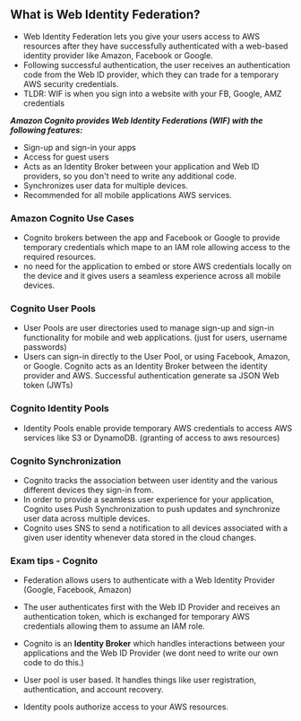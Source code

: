 ## What is Web Identity Federation?

* Web Identity Federation lets you give your users access to AWS resources after they have successfully authenticated with a web-based identity provider like Amazon, Facebook or Google.
* Following successful authentication, the user receives an authentication code from the Web ID provider, which they can trade for a temporary AWS security credentials.
* TLDR: WIF is when you sign into a website with your FB, Google, AMZ credentials

***Amazon Cognito provides Web Identity Federations (WIF) with the following features:***
* Sign-up and sign-in your apps
* Access for guest users
* Acts as an Identity Broker between your application and Web ID providers, so you don't need to write any additional code.
* Synchronizes user data for multiple devices.
* Recommended for all mobile applications AWS services.


### Amazon Cognito Use Cases
* Cognito brokers between the app and Facebook or Google to provide temporary credentials which mape to an IAM role allowing access to the required resources.
* no need for the application to embed or store AWS credentials locally on the device and it gives users a seamless experience across all mobile devices.


### Cognito User Pools
* User Pools are user directories used to manage sign-up and sign-in functionality for mobile and web applications. (just for users, username passwords)
* Users can sign-in directly to the User Pool, or using Facebook, Amazon, or Google. Cognito acts as an Identity Broker between the identity provider and AWS. Successful authentication generate sa JSON Web token (JWTs)

### Cognito Identity Pools
* Identity Pools enable provide temporary AWS credentials to access AWS services like S3 or DynamoDB. (granting of access to aws resources)

### Cognito Synchronization

* Cognito tracks the association between user identity and the various different devices they sign-in from.
* In order to provide a seamless user experience for your application, Cognito uses Push Synchronization to push updates and synchronize user data across multiple devices.
* Cognito uses SNS to send a notification to all devices associated with a given user identity whenever data stored in the cloud changes.


### Exam tips - Cognito
* Federation allows users to authenticate with a Web Identity Provider (Google, Facebook, Amazon)
* The user authenticates first with the Web ID Provider and receives an authentication token, which is exchanged for temporary AWS credentials allowing them to assume an IAM role.
* Cognito is an **Identity Broker** which handles interactions between your applications and the Web ID Provider (we dont need to write our own code to do this.)

* User pool is user based. It handles things like user registration, authentication, and account recovery.
* Identity pools authorize access to your AWS resources.